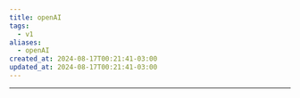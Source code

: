 ```yaml
---
title: openAI
tags:
  - v1
aliases:
  - openAI
created_at: 2024-08-17T00:21:41-03:00
updated_at: 2024-08-17T00:21:41-03:00
---
```



---


